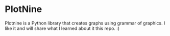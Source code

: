 # PlotNine
Plotnine is a Python library that creates graphs using grammar of graphics. I like it and will share what I learned about it this repo. :)



